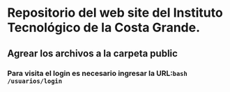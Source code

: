 # Repositorio del web site del Instituto Tecnológico de la Costa Grande.

## Agrear los archivos a la carpeta public


### Para visita el login es necesario ingresar la URL:```bash /usuarios/login ```
